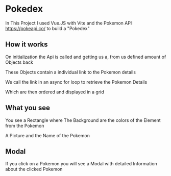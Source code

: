 # Pokedex

In This Project I used Vue.JS with Vite and the Pokemon API https://pokeapi.co/ to build a "Pokedex"

## How it works
On initialization the Api is called and getting us a, from us defined amount of Objects back

These Objects contain a individual link to the Pokemon details

We call the link in an async for loop to retrieve the Pokemon Details

Which are then ordered and displayed in a grid



## What you see
You see a Rectangle where The Background are the colors of the Element from the Pokemon

A Picture and the Name of the Pokemon



## Modal
If you click on a Pokemon you will see a Modal with detailed Information about the clicked Pokemon
